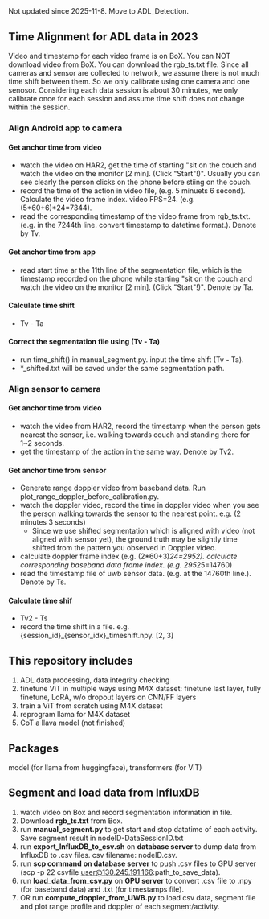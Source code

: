 ##
Not updated since 2025-11-8. Move to ADL_Detection.

## Time Alignment for ADL data in 2023
Video and timestamp for each video frame is on BoX. You can NOT download video from BoX. You can download the rgb_ts.txt file.
Since all cameras and sensor are collected to network, we assume there is not much time shift between them. So we only calibrate using one camera and one senosor.
Considering each data session is about 30 minutes, we only calibrate once for each session and assume time shift does not change within the session.
### Align Android app to camera
#### Get anchor time from video
- watch the video on HAR2, get the time of starting "sit on the couch and watch the video on the monitor [2 min]. (Click "Start"!)". Usually you can see clearly the person clicks on the phone before stiing on the couch.
- record the time of the action in video file, (e.g. 5 minuets 6 second). Calculate the video frame index. video FPS=24. (e.g. (5*60+6)*24=7344).
- read the corresponding timestamp of the video frame from rgb_ts.txt. (e.g. in the 7244th line. convert timestamp to datetime format.). Denote by Tv.
#### Get anchor time from app
- read start time ar the 11th line of the segmentation file, which is the timestamp recorded on the phone while starting "sit on the couch and watch the video on the monitor [2 min]. (Click "Start"!)". Denote by Ta.
#### Calculate time shift
- Tv - Ta

#### Correct the segmentation file using (Tv - Ta)
- run time_shift() in manual_segment.py. input the time shift (Tv - Ta).
- *_shifted.txt will be saved under the same segmentation path.

### Align sensor to camera
#### Get anchor time from video
- watch the video from HAR2, record the timestamp when the person gets nearest the sensor, i.e. walking towards couch and standing there for 1~2 seconds.
- get the timestamp of the action in the same way. Denote by Tv2.
#### Get anchor time from sensor
- Generate range doppler video from baseband data. Run plot_range_doppler_before_calibration.py. 
- watch the doppler video, record the time in doppler video when you see the person walking towards the sensor to the nearest point. e.g. (2 minutes 3 seconds)
  - Since we use shifted segmentation which is aligned with video (not aligned with sensor yet), the ground truth may be slightly time shifted from the pattern you observed in Doppler video.
- calculate doppler frame index (e.g. (2*60+3)*24=2952). calculate corresponding baseband data frame index. (e.g. 2952*5=14760)
- read the timestamp file of uwb sensor data. (e.g. at the 14760th line.). Denote by Ts.
#### Calculate time shif
- Tv2 - Ts
- record the time shift in a file. e.g. {session_id}_{sensor_idx}_timeshift.npy. [2, 3]

## This repository includes
1. ADL data processing, data integrity checking
2. finetune ViT in multiple ways using M4X dataset: finetune last layer, fully finetune, LoRA, w/o dropout layers on CNN/FF layers
3. train a ViT from scratch using M4X dataset
4. reprogram llama for M4X dataset
5. CoT a llava model (not finished)

## Packages
model (for llama from huggingface), transformers (for ViT)

## Segment and load data from InfluxDB
1. watch video on Box and record segmentation information in file.
2. Download **rgb_ts.txt** from Box. 
3. run **manual_segment.py** to get start and stop datatime of each activity. Save segment result in nodeID-DataSessionID.txt 
4. run **export_InfluxDB_to_csv.sh** on **database server** to dump data from InfluxDB to .csv files. csv filename: nodeID.csv. 
5. run **scp command on database server** to push .csv files to GPU server (scp -p 22 csvfile user@130.245.191.166:path_to_save_data).
6. run **load_data_from_csv.py** on **GPU server** to convert .csv file to .npy (for baseband data) and .txt (for timestamps file). 
7. OR run **compute_doppler_from_UWB.py** to load csv data, segment file and plot range profile and doppler of each segment/activity.
